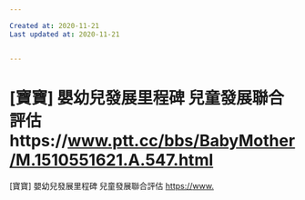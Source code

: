 ```yaml
---

Created at: 2020-11-21
Last updated at: 2020-11-21


---
```


# [寶寶] 嬰幼兒發展里程碑 兒童發展聯合評估https://www.ptt.cc/bbs/BabyMother/M.1510551621.A.547.html


\[寶寶\] 嬰幼兒發展里程碑 兒童發展聯合評估
<https://>[www.](http://www.ptt.cc/bbs/BabyMother/M.1510551621.A.547.html)

